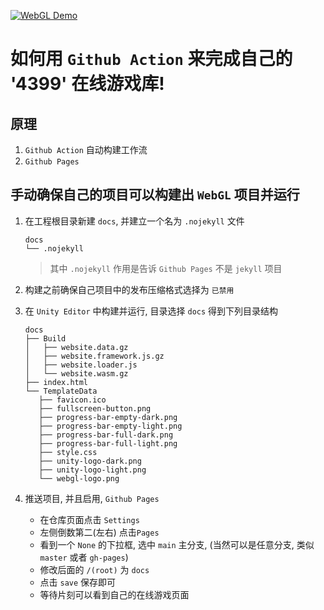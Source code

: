 [![WebGL Demo](https://img.shields.io/badge/demo-WebGL-orange.svg?style=flat&logo=google-chrome&logoColor=white&cacheSeconds=2592000)](https://danyow.github.io/demo_github_action/)

# 如何用 `Github Action` 来完成自己的 '4399' 在线游戏库!

## 原理

1. `Github Action` 自动构建工作流
2. `Github Pages` 

## 手动确保自己的项目可以构建出 `WebGL` 项目并运行

1. 在工程根目录新建 `docs`, 并建立一个名为 `.nojekyll` 文件

    ```tree
    docs
    └── .nojekyll
    ```

   > 其中 `.nojekyll` 作用是告诉 `Github Pages` 不是 `jekyll` 项目

2. 构建之前确保自己项目中的发布压缩格式选择为 `已禁用`

3. 在 `Unity Editor` 中构建并运行, 目录选择 `docs` 得到下列目录结构

    ```tree
    docs
   ├── Build
   │   ├── website.data.gz
   │   ├── website.framework.js.gz
   │   ├── website.loader.js
   │   └── website.wasm.gz
   ├── index.html
   └── TemplateData
       ├── favicon.ico
       ├── fullscreen-button.png
       ├── progress-bar-empty-dark.png
       ├── progress-bar-empty-light.png
       ├── progress-bar-full-dark.png
       ├── progress-bar-full-light.png
       ├── style.css
       ├── unity-logo-dark.png
       ├── unity-logo-light.png
       └── webgl-logo.png
    ```
4. 推送项目, 并且启用, `Github Pages`
   - 在仓库页面点击 `Settings`
   - 左侧倒数第二(左右) 点击`Pages`
   - 看到一个 `None` 的下拉框, 选中 `main` 主分支, (当然可以是任意分支, 类似 `master` 或者 `gh-pages`)
   - 修改后面的 `/(root)` 为 `docs`
   - 点击 `save` 保存即可
   - 等待片刻可以看到自己的在线游戏页面
